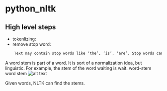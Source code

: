 # python_nltk

## High level steps

  - tokenlizing:
  - remove stop word:
```sh
    Text may contain stop words like ‘the’, ‘is’, ‘are’. Stop words can be filtered from the text to be processed.
```


A word stem is part of a word. It is sort of a normalization idea, but linguistic.
For example, the stem of the word waiting is wait.
word-stem
word stem
![alt text](https://pythonspot-9329.kxcdn.com/wp-content/uploads/2016/08/word-stem.png)

Given words, NLTK can find the stems.
